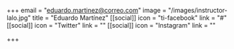 +++
email = "eduardo.martinez@correo.com"
image = "/images/instructor-lalo.jpg"
title = "Eduardo Martínez"
[[social]]
icon = "ti-facebook"
link = "#"
[[social]]
icon = "Twitter"
link = ""
[[social]]
icon = "Instagram"
link = ""

+++
